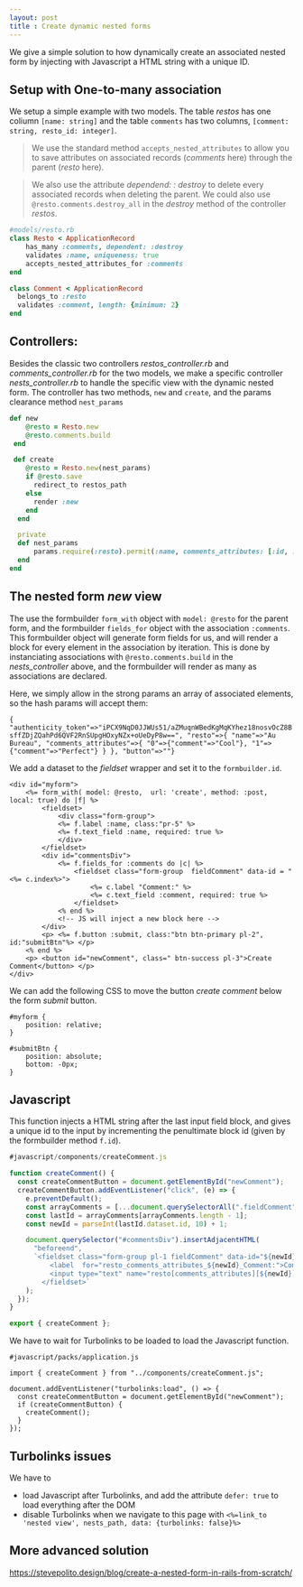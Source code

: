 ```yaml
---
layout: post
title : Create dynamic nested forms
---
```


We give a simple solution to how dynamically create an associated nested form by injecting with Javascript a HTML string with a unique ID.

## Setup with One-to-many association
We setup a simple example with two models. The table *restos* has one coliumn  `[name: string]`  and the table `comments` has two columns,  `[comment: string, resto_id: integer]`. 

> We use the standard method `accepts_nested_attributes` to allow you to save attributes on associated records (*comments* here) through the parent (*resto* here). 

> We also use the attribute *dependend: : destroy* to delete every associated records when deleting the parent. We could also use `@resto.comments.destroy_all` in the *destroy* method of the controller *restos*.

```ruby
#models/resto.rb
class Resto < ApplicationRecord
    has_many :comments, dependent: :destroy
    validates :name, uniqueness: true
    accepts_nested_attributes_for :comments 
end

class Comment < ApplicationRecord
  belongs_to :resto
  validates :comment, length: {minimum: 2}
end
```

## Controllers:
Besides the classic two controllers *restos_controller.rb* and *comments_controller.rb* for the two models, we make a specific controller *nests_controller.rb* to handle the specific view with the dynamic nested form. The controller has two methods, `new` and `create`, and the params clearance method `nest_params`
```ruby
def new
    @resto = Resto.new
    @resto.comments.build
 end

 def create
    @resto = Resto.new(nest_params)
    if @resto.save
      redirect_to restos_path
    else
      render :new
    end
  end

  private
  def nest_params
      params.require(:resto).permit(:name, comments_attributes: [:id, :comment])
  end
end
```

## The nested form *new* view

The use the formbuilder `form_with` object with `model: @resto` for the parent form, and the formbuilder `fields_for` object with the association `:comments`. This formbuilder object will generate form fields for us, and will render a block for every element in the association by iteration. This is done by instanciating associations with `@resto.comments.build`  in the *nests_controller* above, and the formbuilder will render as many as associations are declared.

Here, we simply allow in the strong params an array of associated elements, so the hash params will accept them:

`{
    "authenticity_token"=>"iPCX9NqD0JJWUs51/aZMuqnWBedKgMqKYhez18nosvOcZ8BsffZDjZQahPd6QVF2RnSUpgHOxyNZx+oUeDyP8w==",
     "resto"=>{
        "name"=>"Au Bureau",
        "comments_attributes"=>{
            "0"=>{"comment"=>"Cool"},
            "1"=>{"comment"=>"Perfect"}
            }
        },
     "button"=>""}`

We add a dataset to the *fieldset* wrapper and set it to the  `formbuilder.id`.

```
<div id="myform">
    <%= form_with( model: @resto,  url: 'create', method: :post, local: true) do |f| %>  
        <fieldset>
            <div class="form-group">
            <%= f.label :name, class:"pr-5" %>
            <%= f.text_field :name, required: true %>
            </div>
        </fieldset>
        <div id="commentsDiv">
            <%= f.fields_for :comments do |c| %>
                <fieldset class="form-group  fieldComment" data-id = "<%= c.index%>">
                    <%= c.label "Comment:" %>
                    <%= c.text_field :comment, required: true %>
                </fieldset>
            <% end %>
            <!-- JS will inject a new block here -->
        </div>
        <p> <%= f.button :submit, class:"btn btn-primary pl-2",  id:"submitBtn"%> </p>
    <% end %>
    <p> <button id="newComment", class=" btn-success pl-3">Create Comment</button> </p>
</div>
```

We can add the following CSS to move the button *create comment* below the form *submit* button.
```
#myform {
    position: relative;
}

#submitBtn {
    position: absolute;
    bottom: -0px;
}
```

## Javascript

This function injects a HTML string after the last input field block, and gives a unique id to the input by incrementing the penultimate block id (given by the formbuilder method `f.id`).
```js
#javascript/components/createComment.js

function createComment() {
  const createCommentButton = document.getElementById("newComment");
  createCommentButton.addEventListener("click", (e) => {
    e.preventDefault();
    const arrayComments = [...document.querySelectorAll(".fieldComment")];
    const lastId = arrayComments[arrayComments.length - 1];
    const newId = parseInt(lastId.dataset.id, 10) + 1;

    document.querySelector("#commentsDiv").insertAdjacentHTML(
      "beforeend",
      `<fieldset class="form-group pl-1 fieldComment" data-id="${newId}">
          <label  for="resto_comments_attributes_${newId}_Comment:">Comment:</label>
          <input type="text" name="resto[comments_attributes][${newId}][comment]" required="required">
        </fieldset>`
    );
  });
}

export { createComment };
```

We have to wait for Turbolinks to be loaded to load the Javascript function.
```
#javascript/packs/application.js

import { createComment } from "../components/createComment.js";

document.addEventListener("turbolinks:load", () => {
  const createCommentButton = document.getElementById("newComment");
  if (createCommentButton) {
    createComment();
  }
});
```

## Turbolinks issues

We have to 
- load Javascript after Turbolinks, and add the attribute `defer: true` to load everything after the DOM
- disable Turbolinks when we navigate to this page with `<%=link_to 'nested view', nests_path, data: {turbolinks: false}%>`

## More advanced solution

<https://stevepolito.design/blog/create-a-nested-form-in-rails-from-scratch/>

